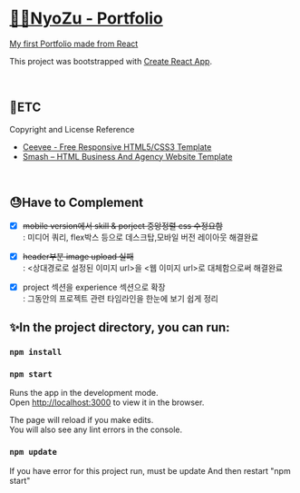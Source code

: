 # [👩‍💻NyoZu - Portfolio](https://jin-hyojoo.github.io/portfolio/)
[My first Portfolio made from React](https://jin-hyojoo.github.io/portfolio/)

This project was bootstrapped with [Create React App](https://github.com/facebook/create-react-app).

<br>

## 🎈ETC
Copyright and License Reference
- [Ceevee - Free Responsive HTML5/CSS3 Template](https://www.styleshout.com/free-templates/ceevee/)
- [ Smash – HTML Business And Agency Website Template](https://preview.uideck.com/items/smash/)
<br>

## 😓Have to Complement
- [x] ~~mobile version에서 skill & porject 중앙정렬 css 수정요함~~  
: 미디어 쿼리, flex박스 등으로 데스크탑,모바일 버전 레이아웃 해결완료 

- [x] ~~header부분 image upload 실패~~  
: <상대경로로 설정된 이미지 url>을 <웹 이미지 url>로 대체함으로써 해결완료

- [x] project 섹션을 experience 섹션으로 확장  
: 그동안의 프로젝트 관련 타임라인을 한눈에 보기 쉽게 정리


## ✨In the project directory, you can run:

### `npm install`
### `npm start`

Runs the app in the development mode.<br />
Open [http://localhost:3000](http://localhost:3000) to view it in the browser.

The page will reload if you make edits.<br />
You will also see any lint errors in the console.

### `npm update`

If you have error for this project run, must be update
And then restart "npm start"

